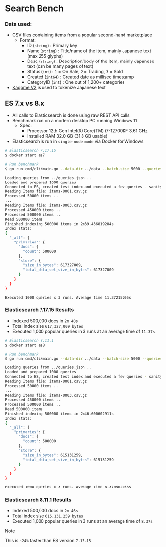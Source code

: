 # Search Bench

### Data used:

- CSV files containing items from a popular second-hand marketplace
  - Format:
    - ID (`string`) : Primary key
    - Name (`string`) : Title/name of the item, mainly Japanese text (max 255 glyphs)
    - Desc (`string`) : Description/body of the item, mainly Japanese text (can be many pages of text)
    - Status (`int`) : `1` = On Sale, `2` = Trading, `3` = Sold
    - Created (`int64`) : Created date as millisec timestamp
    - CategoryID (`int`) : One out of 1,200+ categories
- [Kagome V2](https://github.com/ikawaha/kagome/tree/v2) is used to tokenize Japanese text

## ES 7.x vs 8.x

- All calls to Elasticsearch is done using raw REST API calls
- Benchmark run on a modern desktop PC running Windows 11
  - Spec:
    - Processor 12th Gen Intel(R) Core(TM) i7-12700KF 3.61 GHz
    - Installed RAM 32.0 GB (31.8 GB usable)
- Elasticsearch is run in `single-node mode` via Docker for Windows

```bash
# Elasticsearch 7.17.15
$ docker start es7

# Run benchmark
$ go run cmd/cli/main.go --data-dir ../data --batch-size 5000 --queries-file ../queries.json --run-indexer --max 500_000

Loading queries from ../queries.json ..
Loaded and prepared 1000 queries
Connected to ES, created test index and executed a few queries - sanity test passed!
Reading Items file: items-0001.csv.gz
Processed 50000 items ..
...
Reading Items file: items-0003.csv.gz
Processed 450000 items ..
Processed 500000 items ..
Read 500000 items
Finished indexing 500000 items in 2m39.436819284s
Index stats:
{
  "_all": {
    "primaries": {
      "docs": {
        "count": 500000
      },
      "store": {
        "size_in_bytes": 617327009,
        "total_data_set_size_in_bytes": 617327009
      }
    }
  }
}

Executed 1000 queries x 3 runs. Average time 11.37215205s

```

### Elasticsearch 7.17.15 Results

- Indexed 500,000 docs in `2m 40s`
- Total index size `617,327,009 bytes`
- Executed 1,000 popular queries in 3 runs at an average time of `11.37s`

```bash
# Elasticsearch 8.11.1
$ docker start es8

# Run benchmark
$ go run cmd/cli/main.go --data-dir ../data --batch-size 5000 --queries-file ../queries.json --run-indexer --max 500_000

Loading queries from ../queries.json ..
Loaded and prepared 1000 queries
Connected to ES, created test index and executed a few queries - sanity test passed!
Reading Items file: items-0001.csv.gz
Processed 50000 items ..
...
Reading Items file: items-0003.csv.gz
Processed 450000 items ..
Processed 500000 items ..
Read 500000 items
Finished indexing 500000 items in 2m46.600602911s
Index stats:
{
  "_all": {
    "primaries": {
      "docs": {
        "count": 500000
      },
      "store": {
        "size_in_bytes": 615131259,
        "total_data_set_size_in_bytes": 615131259
      }
    }
  }
}

Executed 1000 queries x 3 runs. Average time 8.370502153s

```

### Elasticsearch 8.11.1 Results

- Indexed 500,000 docs in `2m 46s`
- Total index size `615,131,259 bytes`
- Executed 1,000 popular queries in 3 runs at an average time of  `8.37s`

> [!NOTE]
> This is `~24%` faster than ES version `7.17.15`
